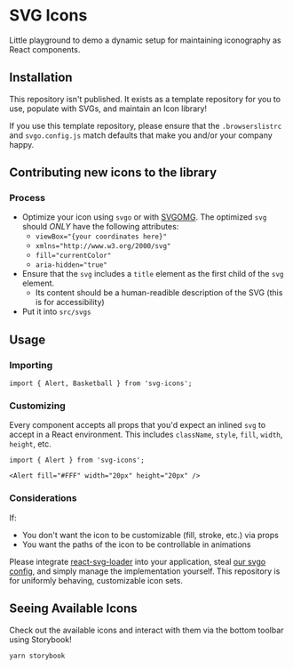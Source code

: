 # SVG Icons

Little playground to demo a dynamic setup for maintaining iconography as React components.

## Installation

This repository isn't published. It exists as a template repository for you to use, populate with SVGs, and maintain an Icon library!

If you use this template repository, please ensure that the `.browserslistrc` and `svgo.config.js` match defaults that make you and/or your company happy.

## Contributing new icons to the library

### Process

- Optimize your icon using `svgo` or with [SVGOMG](https://jakearchibald.github.io/svgomg/). The optimized `svg` should _ONLY_ have the following attributes:
  - `viewBox="{your coordinates here}"`
  - `xmlns="http://www.w3.org/2000/svg"`
  - `fill="currentColor"`
  - `aria-hidden="true"`
- Ensure that the `svg` includes a `title` element as the first child of the `svg` element.
  - Its content should be a human-readible description of the SVG (this is for accessibility)
- Put it into `src/svgs`

## Usage

### Importing

```JS
import { Alert, Basketball } from 'svg-icons';
```

### Customizing

Every component accepts all props that you'd expect an inlined `svg` to accept in a React environment. This includes `className`, `style`, `fill`, `width`, `height`, etc.

```JS
import { Alert } from 'svg-icons';

<Alert fill="#FFF" width="20px" height="20px" />
```

### Considerations

If:

- You don't want the icon to be customizable (fill, stroke, etc.) via props
- You want the paths of the icon to be controllable in animations

Please integrate [react-svg-loader](https://github.com/boopathi/react-svg-loader) into your application, steal [our svgo config](./svgo.config.js), and simply manage the implementation yourself. This repository is for uniformly behaving, customizable icon sets.

## Seeing Available Icons

Check out the available icons and interact with them via the bottom toolbar using Storybook!

`yarn storybook`

<!-- TODO: Host static instance of Storybook -->

